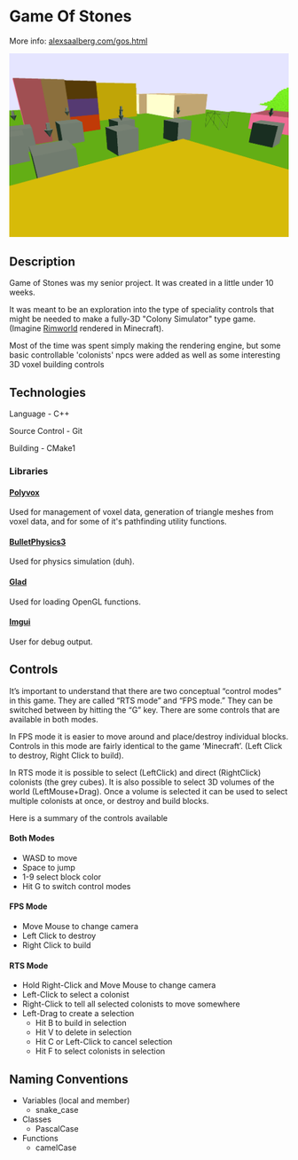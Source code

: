 # Game Of Stones

More info: [alexsaalberg.com/gos.html](https://alexsaalberg.com/gos.html)

![Screenshot showing overview of features in Game of Stones](media/screen1.png)

## Description

Game of Stones was my senior project. It was created in a little under 10 weeks. 

It was meant to be an exploration into the type of speciality controls that might be needed to make a fully-3D "Colony Simulator" type game. (Imagine [Rimworld](https://rimworldgame.com/) rendered in Minecraft). 

Most of the time was spent simply making the rendering engine, but some basic controllable 'colonists' npcs were added as well as some interesting 3D voxel building controls

## Technologies

Language - C++

Source Control - Git

Building - CMake1
### Libraries

#### [Polyvox](http://www.volumesoffun.com/polyvox-about/)

Used for management of voxel data, generation of triangle meshes from voxel data, and for some of it's pathfinding utility functions.

#### [BulletPhysics3](https://github.com/bulletphysics/bullet3)

Used for physics simulation (duh).

#### [Glad](https://github.com/Dav1dde/glad)

Used for loading OpenGL functions.

#### [Imgui](https://github.com/ocornut/imgui)

User for debug output.

## Controls
  It’s important to understand that there are two conceptual “control modes” in this game. They are called “RTS mode” and “FPS mode.” They can be switched between by hitting the “G” key. There are some controls that are available in both modes.
  
  In FPS mode it is easier to move around and place/destroy individual blocks. Controls in this mode are fairly identical to the game ‘Minecraft’. (Left Click to destroy, Right Click to build).
  
  In RTS mode it is possible to select (LeftClick) and direct (RightClick) colonists (the grey cubes). It is also possible to select 3D volumes of the world (LeftMouse+Drag). Once a volume is selected it can be used to select multiple colonists at once, or destroy and build blocks.

Here is a summary of the controls available
#### Both Modes
* WASD to move
* Space to jump
* 1-9 select block color 
* Hit G to switch control modes

#### FPS Mode
* Move Mouse to change camera
* Left Click to destroy
* Right Click to build

#### RTS Mode
* Hold Right-Click and Move Mouse to change camera
* Left-Click to select a colonist
* Right-Click to tell all selected colonists to move somewhere
* Left-Drag to create a selection
  * Hit B to build in selection
  * Hit V to delete in selection
  * Hit C or Left-Click to cancel selection
  * Hit F to select colonists in selection

## Naming Conventions
* Variables (local and member)
  * snake_case 
* Classes
  * PascalCase
* Functions
  * camelCase

